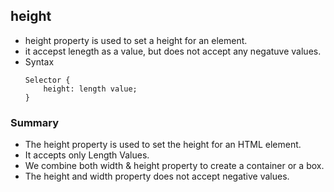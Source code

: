 ## height

* height property is used to set a height for an element.
* it accepst lenegth as a value, but does not accept any negatuve values.
* Syntax
	```
	Selector {
		height: length value;
	}
	```

### Summary
* The height property is used to set the height for an HTML element.
* It accepts only Length Values.
* We combine both width & height property to create a container or a box.
* The height and width property does not accept negative values.
